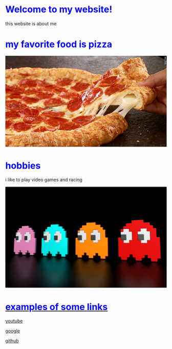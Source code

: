 <html>
<title>my website</title>
  <style>
body {
        background-image: url("gij.jpg");
}
 h1 {
         color: blue;
      }
  </style>
<body>
  <h1>Welcome to my website!</h1>
  <p>this website is about me</p>
  <h1>my favorite food is pizza</h1>
   <center><img src= "150526103052-pizza-hut-natural-780x439.jpg" > </center>
   <h1>hobbies</h1>
   <p>i like to play video games and racing 
   <center><img src= "a70319c58bfab6af917a59b9550d734a.jpg" > </center>
   <a href= "Course_BOC.jpg"> 
   
   <h1>examples of some links</h1>
   <p><a href="https://www.youtube.com/">youtube</a></p>
  <p><a href="https://google.com/">google</a></p>
  <p><a href="https://github.com/">github</a></p>
  <br>
  <h1>
<br>

  
</body>
</html>

